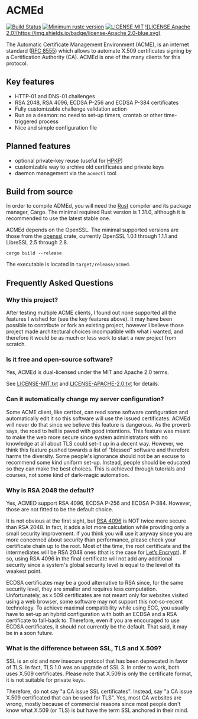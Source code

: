 # ACMEd

[![Build Status](https://api.travis-ci.org/breard-r/acmed.svg?branch=master)](https://travis-ci.org/breard-r/acmed)
[![Minimum rustc version](https://img.shields.io/badge/rustc-1.31.0+-lightgray.svg)](#build-from-source)
[![LICENSE MIT](https://img.shields.io/badge/license-MIT-blue.svg)](LICENSE-MIT.txt)
[![LICENSE Apache 2.0](https://img.shields.io/badge/license-Apache 2.0-blue.svg)](LICENSE-APACHE-2.0.txt)

The Automatic Certificate Management Environment (ACME), is an internet standard ([RFC 8555](https://tools.ietf.org/html/rfc8555)) which allows to automate X.509 certificates signing by a Certification Authority (CA). ACMEd is one of the many clients for this protocol.


## Key features

- HTTP-01 and DNS-01 challenges
- RSA 2048, RSA 4096, ECDSA P-256 and ECDSA P-384 certificates
- Fully customizable  challenge validation action
- Run as a deamon: no need to set-up timers, crontab or other time-triggered process
- Nice and simple configuration file


## Planned features

- optional private-key reuse (useful for [HPKP](https://en.wikipedia.org/wiki/HTTP_Public_Key_Pinning))
- customizable way to archive old certificates and private keys
- daemon management via the `acmectl` tool


## Build from source

In order to compile ADMEd, you will need the [Rust](https://www.rust-lang.org/) compiler and its package manager, Cargo. The minimal required Rust version is 1.31.0, although it is recommended to use the latest stable one.

ACMEd depends on the OpenSSL. The minimal supported versions are those from the [openssl](https://docs.rs/openssl/) crate, currently OpenSSL 1.0.1 through 1.1.1 and LibreSSL 2.5 through 2.8.

```
cargo build --release
```

The executable is located in `target/release/acmed`.


## Frequently Asked Questions

### Why this project?

After testing multiple ACME clients, I found out none supported all the features I wished for (see the key features above). It may have been possible to contribute or fork an existing project, however I believe those project made architectural choices incompatible with what i wanted, and therefore it would be as much or less work to start a new project from scratch.

### Is it free and open-source software?

Yes, ACMEd is dual-licensed under the MIT and Apache 2.0 terms.

See [LICENSE-MIT.txt](LICENSE-MIT.txt) and [LICENSE-APACHE-2.0.txt](LICENSE-APACHE-2.0.txt) for details.

### Can it automatically change my server configuration?

Some ACME client, like certbot, can read some software configuration and automatically edit it so this software will use the issued certificates. ACMEd will never do that since we believe this feature is dangerous. As the proverb says, the road to hell is paved with good intentions. This feature was meant to make the web more secure since system administrators with no knowledge at all about TLS could set-it up in a decent way. However, we think this feature pushed towards a list of "blessed" software and therefore harms the diversity. Some people's ignorance should not be an excuse to recommend some kind uniform set-up. Instead, people should be educated so they can make the best choices. This is achieved through tutorials and courses, not some kind of dark-magic automation.

### Why is RSA 2048 the default?

Yes, ACMED support RSA 4096, ECDSA P-256 and ECDSA P-384. However, those are not fitted to be the default choice.

It is not obvious at the first sight, but [RSA 4096](https://gnupg.org/faq/gnupg-faq.html#no_default_of_rsa4096) is NOT twice more secure than RSA 2048. In fact, it adds a lot more calculation while providing only a small security improvement. If you think you will use it anyway since you are more concerned about security than performance, please check your certificate chain up to the root. Most of the time, the root certificate and the intermediates will be RSA 2048 ones (that is the case for [Let’s Encrypt](https://letsencrypt.org/certificates/)). If so, using RSA 4096 in the final certificate will not add any additional security since a system's global security level is equal to the level of its weakest point.


ECDSA certificates may be a good alternative to RSA since, for the same security level, they are smaller and requires less computation. Unfortunately, as x.509 certificates are not meant only for websites visited using a web browser, some software may not support this not-so-recent technology. To achieve maximal compatibility while using ECC, you usually have to set-up an hybrid configuration with both an ECDSA and a RSA certificate to fall-back to. Therefore, even if you are encouraged to use ECDSA certificates, it should not currently be the default. That said, it may be in a soon future.

### What is the difference between SSL, TLS and X.509?

SSL is an old and now insecure protocol that has been deprecated in favor of TLS. In fact, TLS 1.0 was an upgrade of SSL 3. In order to work, both uses X.509 certificates. Please note that X.509 is only the certificate format, it is not suitable for private keys.

Therefore, do not say "a CA issue SSL certificates". Instead, say "a CA issue X.509 certificated that can be used for TLS". Yes, most CA websites are wrong, mostly because of commercial reasons since most people don't know what X.509 (or TLS) is but have the term SSL anchored in their mind.
